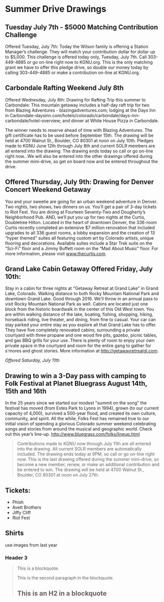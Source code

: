 Summer Drive Drawings
=====================

Tuesday July 7th - $5000 Matching Contribution Challenge
--------------------------------------
Offered Tuesday, July 7th: Today the Wilson family is offering a Station Manager’s challenge. They will match your contribution dollar for dollar up to $5,000. This challenge is offered today only, Tuesday, July 7th. Call 303-449-4885 or go on-line right now to KGNU.org. This is the only matching grant we have to offer this pledge drive, so double our money today by calling 303-449-4885 or make a contribution on-line at KGNU.org. 


Carbondale Rafting Weekend July 8th
-----------------------------------

Offered Wednesday, July 8th: Drawing for Rafting Trip this summer to Carbondale: 
This mountain getaway includes a half-day raft trip for two from Blazing Adventures - blazingadventures.com; lodging at the Days Inn in Carbondale-daysinn.com/hotels/colorado/carbondale/days-inn-carbondale/hotel-overview;  and dinner at White House Pizza in Carbondale.

The winner needs to reserve ahead of time with Blazing Adventures. The gift certificate has to be used before September 15th. The drawing will be held at 4700 Walnut St., Boulder, CO 80301 at noon on July 10th. Pledges made to KGNU June 12th through July 8th and current SOLR members are all entered into the drawing. The drawing ends today so call or go on-line right now…We will also be entered into the other drawings offered during the summer mini-drive, so get on board now and be entered throughout the drive.


Offered Thursday, July 9th: Drawing for Denver Concert Weekend Getaway
-------------------------------------------------------------------------

You and your sweetie are going for an urban weekend adventure in Denver. Two nights, two shows, two dinners on us. You’ll get a pair of 3-day tickets to Riot Fest. You are dining at Fourteen Seventy-Two and Dougherty’s Neighborhood Pub. AND, we’ll put you up for two nights at the Curtis, Doubletree Hilton. Located in the heart of downtown Denver, the 336-room Curtis recently completed an extensive $7 million renovation that included upgrades to all 336 guest rooms, a lobby expansion and the creation of 13 “hyper themed” suites all featuring custom art by Colorado artists, unique flooring and decorations. Available suites include a Star Trek suite on the “Sci-Fi” floor and a Jimmy Buffett room on the “Mad About Music” floor. For more information, please visit www.thecurtis.com.

Grand Lake Cabin Getaway Offered Friday, July 10th:  
---------------------------------------------------
Stay in a cabin for three nights at "Getaway Retreat at Grand Lake" in Grand Lake, Colorado.  Walking distance to both Rocky Mountain National Park and downtown Grand Lake.  Good through 2016. We’ll throw in an annual pass to visit Rocky Mountain National Park as well. Cabins are located just one block from the historic boardwalk in the center of this Old West town.  You are within walking distance of the lake, boating, fishing, shopping, hiking, horseback riding, live theater, and dining, from fine to casual.  Your car can stay parked your entire stay as you explore all that Grand Lake has to offer. They have five completely renovated cabins, surrounding a private courtyard with three propane and one wood fire pits, gazebo, picnic tables, and gas BBQ grills for your use.  There is plenty of room to enjoy your own private space in the courtyard and room for the entire gang to gather for s'mores and ghost stories. More information at  http://getawayretreatgl.com.

*Offered Saturday, July 11th*

Drawing to win a 3-Day pass with camping to Folk Festival at Planet Bluegrass August 14th, 15th and 16th
---------------------------------------------------------------------------------------------------------

In the 25 years since we started our modest "summit on the song" the festival has moved (from Estes Park to Lyons in 1994), grown (to our current capacity of 4,000), survived a 500-year flood, and created its own culture, community, and spirit. All the while, Folks Fest has remained true to our initial vision of spending a glorious Colorado summer weekend celebrating songs and stories from around the musical and geographic world. Check out this year’s line-up. http://www.bluegrass.com/folks/lineup.html


> Contributions made to KGNU now through July 11th are all entered into the drawing.  All current SOLR 
> members are automatically included. The drawing ends today at 9PM, so call or go on-line right now. This 
> is the last drawing offered during the summer mini-drive, so become a new member, renew, or make an
> additional contribution and be entered to win. The drawing will be held at 4700 Walnut St., Boulder, CO 
> 80301 at noon on July 27th.


Tickets:
--------
- Phish 
- Avett Brothers 
- Jiffy Cliff 
- Riot Fest

Shirts
------
use images from last year



### Header 3

> This is a blockquote.
> 
> This is the second paragraph in the blockquote.
>
> ## This is an H2 in a blockquote